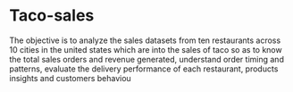 # Taco-sales
The objective is to analyze the sales datasets from ten restaurants across 10 cities in the united states which are into the sales of taco so as to know the total sales orders and revenue generated, understand order timing and patterns, evaluate the delivery performance of each restaurant, products insights and customers behaviou
